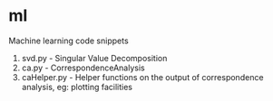 ml
==

Machine learning code snippets

1) svd.py - Singular Value Decomposition
2) ca.py - CorrespondenceAnalysis
3) caHelper.py - Helper functions on the output of correspondence analysis, eg: plotting facilities
